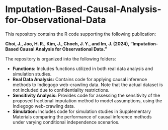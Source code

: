 # Imputation-Based-Causal-Analysis-for-Observational-Data

This repository contains the R code supporting the following publication:  

**Choi, J., Joo, H. R., Kim, J., Choeh, J. Y., and Im, J. (2024), “Imputation-Based Causal Analysis for Observational Data.”**

The repository is organized into the following folders:  

- **Functions:** Includes functions utilized in both real data analysis and simulation studies.  
- **Real Data Analysis:** Contains code for applying causal inference methods to Indiegogo web-crawling data. Note that the actual dataset is not included due to confidentiality restrictions.  
- **Sensitivity Analysis:** Provides code for assessing the sensitivity of the proposed fractional imputation method to model assumptions, using the Indiegogo web-crawling data.  
- **Simulation:** Includes code for simulation studies in Supplementary Materials comparing the performance of causal inference methods under varying conditional independence scenarios. 
